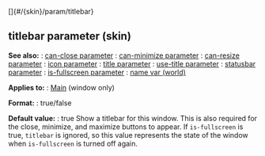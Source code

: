 []{#/{skin}/param/titlebar}
## titlebar parameter (skin)
**See also:**
:   [can-close parameter](#/%7Bskin%7D/param/can-close)
:   [can-minimize parameter](#/%7Bskin%7D/param/can-minimize)
:   [can-resize parameter](#/%7Bskin%7D/param/can-resize)
:   [icon parameter](#/%7Bskin%7D/param/icon)
:   [title parameter](#/%7Bskin%7D/param/title)
:   [use-title parameter](#/%7Bskin%7D/param/use-title)
:   [statusbar parameter](#/%7Bskin%7D/param/statusbar)
:   [is-fullscreen parameter](#/%7Bskin%7D/param/is-fullscreen)
:   [name var (world)](#/world/var/name)
<!-- -->
**Applies to:**
:   [Main](#/%7Bskin%7D/control/main) (window only)
<!-- -->
**Format:**
:   true/false
<!-- -->
**Default value:**
:   true
Show a titlebar for this window. This is also required for the close,
minimize, and maximize buttons to appear.
If `is-fullscreen` is true, `titlebar` is ignored, so this value
represents the state of the window when `is-fullscreen` is turned off
again.
